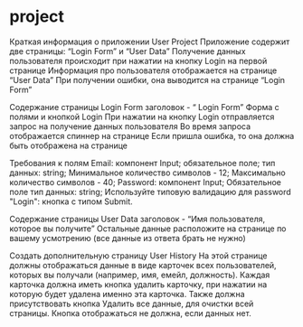 # project

Краткая информация о приложении User Project
Приложение содержит две страницы: “Login Form” и “User Data”
Получение данных пользователя происходит при нажатии на кнопку Login  на первой странице
Информация про пользователя отображается на странице “User Data”
При получении ошибки, она выводится на странице “Login Form”

Содержание страницы Login Form
заголовок - “ Login Form”
Форма с полями и кнопкой Login
При нажатии на кнопку Login отправляется запрос на получение данных пользователя
Во время запроса отображается спиннер на странице
Если пришла ошибка, то она должна быть отображена на странице

Требования к полям
Email:
компонент Input;
обязательное поле;
тип данных: string;
Минимальное количество символов - 12;
Максимально количество символов - 40;
Password:
компонент Input;
Обязательное поле
тип данных: string;
Используйте типовую валидацию для password
"Login":
кнопка с типом Submit.

Содержание страницы User Data
заголовок - “Имя пользователя, которое вы получите”
Остальные данные расположите на странице по вашему усмотрению (все данные из ответа брать не нужно)

Cоздать дополнительную страницу User History 
На этой странице должны отображаться данные в виде карточек всех пользователей, которых вы получали (например, имя, емейл, должность). Каждая карточка должна иметь кнопка удалить карточку, при нажатии на которую будет удалена именно эта карточка. Также должна присутствовать кнопка Удалить все данные, для очистки всей страницы. Кнопка отображаться не должна, если данных нет.